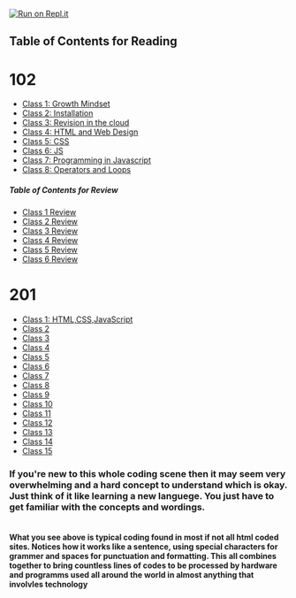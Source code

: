[![Run on Repl.it](https://repl.it/badge/github/PotatoGod123/reading-notes)](https://repl.it/github/PotatoGod123/reading-notes)

## Table of Contents for Reading


# 102  

- [Class 1: Growth Mindset](102/growthmindset.md)
- [Class 2: Installation](102/InstallingStuff.md)
- [Class 3: Revision in the cloud](102/Revisions.md)
- [Class 4: HTML and Web Design](102/html.md)
- [Class 5: CSS](102/css.md)
- [Class 6: JS](102/js.md)
- [Class 7: Programming in Javascript](102/programmingwithjave.md)
- [Class 8: Operators and Loops](102/Operatorsandloops.md)

##### Table of Contents for Review

- [Class 1 Review](102/class1_review.md)
- [Class 2 Review](102/class2review.md)
- [Class 3 Review](102/class3_review.md)
- [Class 4 Review](102/class4review.md)
- [Class 5 Review](102/class5review.md)
- [Class 6 Review](102/class6review.md)


# 201  

- [Class 1: HTML,CSS,JavaScript](201/class1-01.md)  
- [Class 2](201/class1-02.md)
- [Class 3](201/class1-03.md)
- [Class 4](201/class1-04.md)
- [Class 5](201/class1-05.md)
- [Class 6](201/class2-01.md)
- [Class 7](201/class2-02.md)
- [Class 8](201/class2-03.md)
- [Class 9](201/class2-04.md)
- [Class 10](201/class2-05.md)
- [Class 11](201/class3-01.md)
- [Class 12](201/class3-02.md)
- [Class 13]()
- [Class 14]()
- [Class 15]()  
 
### If you're new to this whole coding scene then it may seem very overwhelming and a hard concept to understand which is okay. Just think of it like learning a new languege. You just have to get familiar with the concepts and wordings.  



> <!DOCTYPE html>

>  <html>  
 >  <head>  
 >  <title>Tab Title</title>
  >   <link rel="stylesheet" href="style.css">
  >  </head>  
  
```
```

#### What you see above is typical coding found in most if not all html coded sites. Notices how it works like a sentence, using special characters for grammer and spaces for punctuation and formatting. This all combines together to bring countless lines of codes to be processed by hardware and programms used all around the world in almost anything that involvles technology 

 




